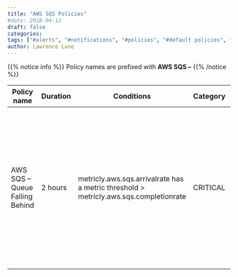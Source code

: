```yaml
---
title: "AWS SQS Policies"
#date: 2018-04-12
draft: false
categories:
tags: ["#alerts", "#notifications", "#policies", "#default policies", "#sqs", "#aws"]
author: Lawrence Lane
---
```

{{% notice info %}}
Policy names are prefixed with **AWS SQS –**
{{% /notice %}}

| Policy name                    | Duration | Conditions                                                                            | Category | Description                                                                                                                                                          |
|--------------------------------|----------|---------------------------------------------------------------------------------------|----------|----------------------------------------------------------------------------------------------------------------------------------------------------------------------|
| AWS SQS – Queue Falling Behind | 2 hours  | metricly.aws.sqs.arrivalrate has a metric threshold > metricly.aws.sqs.completionrate | CRITICAL | The arrival rate for the queue has been greater than the completion rate for at least 2 hours. This is an indication that processing of the queue is falling behind. |
